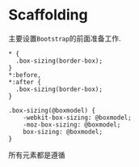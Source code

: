 # Scaffolding

主要设置`Bootstrap`的前面准备工作.

    * {
      .box-sizing(border-box);
    }
    *:before,
    *:after {
      .box-sizing(border-box);
    }
    
    .box-sizing(@boxmodel) {
        -webkit-box-sizing: @boxmodel;
        -moz-box-sizing: @boxmodel;
        box-sizing: @boxmodel;
    }


所有元素都是遵循    


